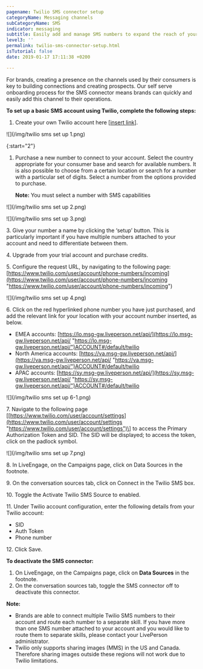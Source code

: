 ```yaml
---
pagename: Twilio SMS connector setup
categoryName: Messaging channels
subCategoryName: SMS
indicator: messaging
subtitle: Easily add and manage SMS numbers to expand the reach of your brand
level3: ''
permalink: twilio-sms-connector-setup.html
isTutorial: false
date: 2019-01-17 17:11:38 +0200

---
```

For brands, creating a presence on the channels used by their consumers is key to building connections and creating prospects. Our self serve onboarding process for the SMS connector means brands can quickly and easily add this channel to their operations.

**To set up a basic SMS account using Twilio, complete the following steps:**

1. Create your own Twilio account here \[[insert link](https://www.twilio.com/try-twilio)\].

![](/img/twilio sms set up 1.png)

{:start="2"}
1. Purchase a new number to connect to your account. Select the country appropriate for your consumer base and search for available numbers. It is also possible to choose from a certain location or search for a number with a particular set of digits. Select a number from the options provided to purchase.

	**Note:** You must select a number with SMS capabilities

![](/img/twilio sms set up 2.png)

![](/img/twilio sms set up 3.png)

3\. Give your number a name by clicking the ‘setup’ button. This is particularly important if you have multiple numbers attached to your account and need to differentiate between them.

4\. Upgrade from your trial account and purchase credits.

5\. Configure the request URL, by navigating to the following page: [https://www.twilio.com/user/account/phone-numbers/incoming](https://www.twilio.com/user/account/phone-numbers/incoming "https://www.twilio.com/user/account/phone-numbers/incoming")

![](/img/twilio sms set up 4.png)

6\. Click on the red hyperlinked phone number you have just purchased, and add the relevant link for your location with your account number inserted, as below.

* EMEA accounts: [https://lo.msg-gw.liveperson.net/api/](https://lo.msg-gw.liveperson.net/api/ "https://lo.msg-gw.liveperson.net/api/")ACCOUNT#/default/twilio
* North America accounts: [https://va.msg-gw.liveperson.net/api/](https://va.msg-gw.liveperson.net/api/ "https://va.msg-gw.liveperson.net/api/")ACCOUNT#/default/twilio
* APAC accounts: [https://sy.msg-gw.liveperson.net/api/](https://sy.msg-gw.liveperson.net/api/ "https://sy.msg-gw.liveperson.net/api/")ACCOUNT#/default/twilio

![](/img/twilio sms set up 6-1.png)

7\. Navigate to the following page \[[https://www.twilio.com/user/account/settings](https://www.twilio.com/user/account/settings "https://www.twilio.com/user/account/settings")\] to access the Primary Authorization Token and SID. The SID will be displayed; to access the token, click on the padlock symbol.

![](/img/twilio sms set up 7.png)

8\. In LiveEngage, on the Campaigns page, click on Data Sources in the footnote.

9\. On the conversation sources tab, click on Connect in the Twilio SMS box.

10\. Toggle the Activate Twilio SMS Source to enabled.

11\. Under Twilio account configuration, enter the following details from your Twilio account:

* SID
* Auth Token
* Phone number

12\. Click Save.

**To deactivate the SMS connector:**

1. On LiveEngage, on the Campaigns page, click on **Data Sources** in the footnote.
2. On the conversation sources tab, toggle the SMS connector off to deactivate this connector.


<div class="important">
<b>Note:</b>
  <ul>
    <li>Brands are able to connect multiple Twilio SMS numbers to their account and route each number to a separate skill. If you have more than one SMS number attached to your account and you would like to route them to separate skills, please contact your LivePerson administrator.</li>
    <li>Twilio only supports sharing images (MMS) in the US and Canada. Therefore sharing images outside these regions will not work due to Twilio limitations.</li>
  </ul>
</div>